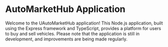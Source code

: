 # AutoMarketHub Application
Welcome to the UAutoMarketHub application! This Node.js application, built using the Express framework and TypeScript, provides a platform for users to buy and sell vehicles. Please note that the application is still in development, and improvements are being made regularly.
